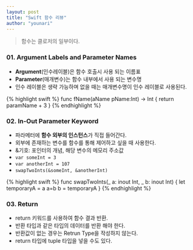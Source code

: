 ```yaml
---
layout: post
title: "Swift 함수 리뷰"
author: "younari"
---
```


> 함수는 클로저의 일부이다.

### 01. Argument Labels and Parameter Names
- **Argument**(인수레이블)은 함수 호출시 사용 되는 이름표
- **Parameter**(매개변수)는 함수 내부에서 사용 되는 변수명
- 인수 레이블은 생략 가능하며 없을 때는 매개변수명이 인수 레이블로 사용된다.

{% highlight swift %}
func fName(aName pName:Int) -> Int {      return paramName + 3  }
{% endhighlight %}

### 02. In-Out Parameter Keyword
- 파라메터에 **함수 외부의 인스턴스**가 직접 들어간다.
- 외부에 존재하는 변수를 함수를 통해 제어하고 싶을 때 사용한다.
- &기호: 포인터의 개념, 해당 변수의 메모리 주소값
- `var someInt = 3`
- `var anotherInt = 107`
- `swapTwoInts(&someInt, &anotherInt)`

{% highlight swift %}
func swapTwoInts(_ a: inout Int, _ b: inout Int) {	let temporaryA = a	a=b	b = temporaryA}
{% endhighlight %}


### 03. Return
- return 키워드를 사용하여 함수 결과 반환. - 반환 타입과 같은 타입의 데이터를 반환 해야 한다.
- 반환값이 없는 경우는 Retrun Type을 작성하지 않는다.
- return 타입에 tuple 타입을 넣을 수도 있다. 